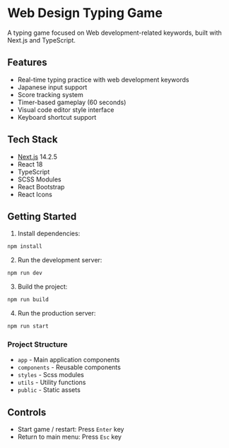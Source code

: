 # Web Design Typing Game

A typing game focused on Web development-related keywords, built with Next.js and TypeScript.

## Features

-   Real-time typing practice with web development keywords
-   Japanese input support
-   Score tracking system
-   Timer-based gameplay (60 seconds)
-   Visual code editor style interface
-   Keyboard shortcut support

## Tech Stack

-   [Next.js](https://nextjs.org/) 14.2.5
-   React 18
-   TypeScript
-   SCSS Modules
-   React Bootstrap
-   React Icons

## Getting Started

1. Install dependencies:

```sh
npm install
```

2. Run the development server:

```sh
npm run dev
```

3. Build the project:

```sh
npm run build
```

4. Run the production server:

```sh
npm run start
```

### Project Structure

-   `app` - Main application components
-   `components` - Reusable components
-   `styles` - Scss modules
-   `utils` - Utility functions
-   `public` - Static assets

## Controls

-   Start game / restart: Press `Enter` key
-   Return to main menu: Press `Esc` key
